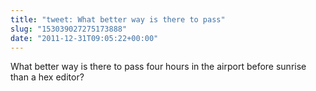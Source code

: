 ```yaml
---
title: "tweet: What better way is there to pass"
slug: "153039027275173888"
date: "2011-12-31T09:05:22+00:00"
---
```

What better way is there to pass four hours in the airport before sunrise than a hex editor?